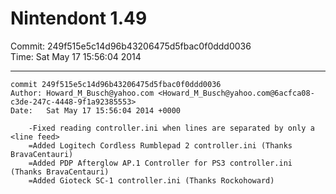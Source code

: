 # Nintendont 1.49
Commit: 249f515e5c14d96b43206475d5fbac0f0ddd0036  
Time: Sat May 17 15:56:04 2014   

-----

```
commit 249f515e5c14d96b43206475d5fbac0f0ddd0036
Author: Howard_M_Busch@yahoo.com <Howard_M_Busch@yahoo.com@6acfca08-c3de-247c-4448-9f1a92385553>
Date:   Sat May 17 15:56:04 2014 +0000

    -Fixed reading controller.ini when lines are separated by only a <line feed>
    =Added Logitech Cordless Rumblepad 2 controller.ini (Thanks BravaCentauri)
    =Added PDP Afterglow AP.1 Controller for PS3 controller.ini (Thanks BravaCentauri)
    =Added Gioteck SC-1 controller.ini (Thanks Rockohoward)
```
